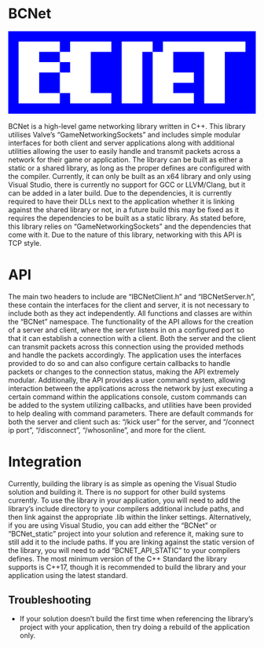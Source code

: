 
# BCNet
![BCNet Logo](img/logo.png?raw=true)

BCNet is a high-level game networking library written in C++. 
This library utilises Valve’s “GameNetworkingSockets” and includes simple modular interfaces for both client and server applications along with additional utilities allowing the user to easily handle and transmit packets across a network for their game or application.
The library can be built as either a static or a shared library, as long as the proper defines are configured with the compiler. Currently, it can only be built as an x64 library and only using Visual Studio, there is currently no support for GCC or LLVM/Clang, but it can be added in a later build.
Due to the dependencies, it is currently required to have their DLLs next to the application whether it is linking against the shared library or not, in a future build this may be fixed as it requires the dependencies to be built as a static library.
As stated before, this library relies on “GameNetworkingSockets” and the dependencies that come with it. Due to the nature of this library, networking with this API is TCP style.

# API

The main two headers to include are “IBCNetClient.h” and “IBCNetServer.h”, these contain the interfaces for the client and server, it is not necessary to include both as they act independently.
All functions and classes are within the “BCNet” namespace.
The functionality of the API allows for the creation of a server and client, where the server listens in on a configured port so that it can establish a connection with a client. Both the server and the client can transmit packets across this connection using the provided methods and handle the packets accordingly. 
The application uses the interfaces provided to do so and can also configure certain callbacks to handle packets or changes to the connection status, making the API extremely modular.
Additionally, the API provides a user command system, allowing interaction between the applications across the network by just executing a certain command within the applications console, custom commands can be added to the system utilizing callbacks, and utilities have been provided to help dealing with command parameters. There are default commands for both the server and client such as: “/kick user” for the server, and “/connect ip port”, “/disconnect”, “/whosonline”, and more for the client.

# Integration

Currently, building the library is as simple as opening the Visual Studio solution and building it. There is no support for other build systems currently. 
To use the library in your application, you will need to add the library’s include directory to your compilers additional include paths, and then link against the appropriate .lib within the linker settings. Alternatively, if you are using Visual Studio, you can add either the “BCNet” or “BCNet_static” project into your solution and reference it, making sure to still add it to the include paths. 
If you are linking against the static version of the library, you will need to add “BCNET_API_STATIC” to your compilers defines.
The most minimum version of the C++ Standard the library supports is C++17, though it is recommended to build the library and your application using the latest standard.

## Troubleshooting
- If your solution doesn’t build the first time when referencing the library’s project with your application, then try doing a rebuild of the application only.
